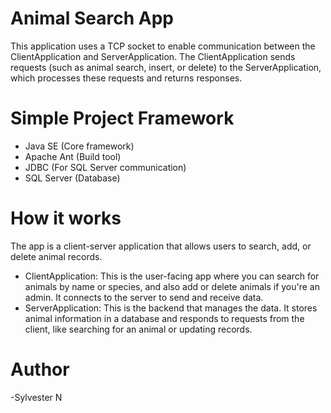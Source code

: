 # Animal Search App
This application uses a TCP socket to enable communication between the ClientApplication and ServerApplication. The ClientApplication sends requests (such as animal search, insert, or delete) to the ServerApplication, which processes these requests and returns responses.

# Simple Project Framework
- Java SE (Core framework)
- Apache Ant (Build tool)
- JDBC (For SQL Server communication)
- SQL Server (Database)

# How it works 
The app is a client-server application that allows users to search, add, or delete animal records.
- ClientApplication: This is the user-facing app where you can search for animals by name or species, and also add or delete animals if you're an admin. It connects to the server to send and receive data.
- ServerApplication: This is the backend that manages the data. It stores animal information in a database and responds to requests from the client, like searching for an animal or updating records.

# Author 
-Sylvester N
